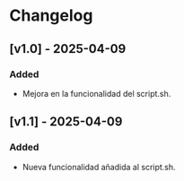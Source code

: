 # Changelog

## [v1.0] - 2025-04-09
### Added
- Mejora en la funcionalidad del script.sh.

## [v1.1] - 2025-04-09
### Added
- Nueva funcionalidad añadida al script.sh.
